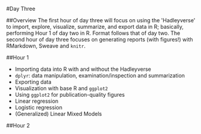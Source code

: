 #Day Three

##Overview
The first hour of day three will focus on using the 'Hadleyverse' to import, explore, visualize, summarize, and export data in R; basically, performing Hour 1 of day two in R. Format follows that of day two. The second hour of day three focuses on generating reports (with figures!) with RMarkdown, Sweave and `knitr`.

##Hour 1
- Importing data into R with and without the Hadleyverse  
- `dplyr`: data manipulation, examination/inspection and summarization  
- Exporting data  
- Visualization with base R and `ggplot2`  
- Using `ggplot2` for publication-quality figures  
- Linear regression  
- Logistic regression  
- (Generalized) Linear Mixed Models  

##Hour 2